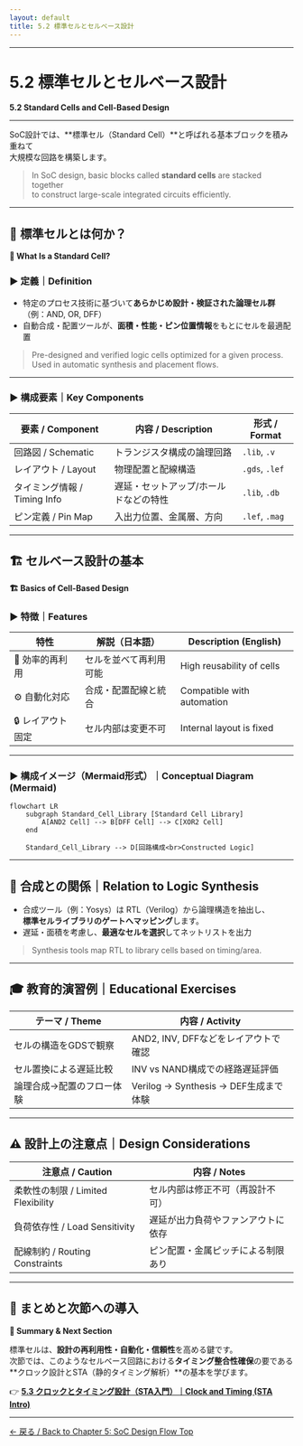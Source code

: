 ```yaml
---
layout: default
title: 5.2 標準セルとセルベース設計
---
```


---

# 5.2 標準セルとセルベース設計  
**5.2 Standard Cells and Cell-Based Design**

---

SoC設計では、**標準セル（Standard Cell）**と呼ばれる基本ブロックを積み重ねて  
大規模な回路を構築します。

> In SoC design, basic blocks called **standard cells** are stacked together  
> to construct large-scale integrated circuits efficiently.

---

## 🧩 標準セルとは何か？  
**🧩 What Is a Standard Cell?**

### ▶ 定義｜Definition

- 特定のプロセス技術に基づいて**あらかじめ設計・検証された論理セル群**（例：AND, OR, DFF）
- 自動合成・配置ツールが、**面積・性能・ピン位置情報**をもとにセルを最適配置

> Pre-designed and verified logic cells optimized for a given process.  
> Used in automatic synthesis and placement flows.

---

### ▶ 構成要素｜Key Components

| 要素 / Component     | 内容 / Description                             | 形式 / Format          |
|----------------------|-----------------------------------------------|------------------------|
| 回路図 / Schematic    | トランジスタ構成の論理回路                     | `.lib`, `.v`           |
| レイアウト / Layout   | 物理配置と配線構造                             | `.gds`, `.lef`         |
| タイミング情報 / Timing Info | 遅延・セットアップ/ホールドなどの特性 | `.lib`, `.db`          |
| ピン定義 / Pin Map    | 入出力位置、金属層、方向                       | `.lef`, `.mag`         |

---

## 🏗️ セルベース設計の基本  
**🏗️ Basics of Cell-Based Design**

### ▶ 特徴｜Features

| 特性 | 解説（日本語） | Description (English) |
|------|----------------|------------------------|
| 🔁 効率的再利用 | セルを並べて再利用可能 | High reusability of cells |
| ⚙ 自動化対応 | 合成・配置配線と統合 | Compatible with automation |
| 🔒 レイアウト固定 | セル内部は変更不可     | Internal layout is fixed  |

---

### ▶ 構成イメージ（Mermaid形式）｜Conceptual Diagram (Mermaid)

```mermaid
flowchart LR
    subgraph Standard_Cell_Library [Standard Cell Library]
        A[AND2 Cell] --> B[DFF Cell] --> C[XOR2 Cell]
    end

    Standard_Cell_Library --> D[回路構成<br>Constructed Logic]
```

---

## 🔧 合成との関係｜Relation to Logic Synthesis

- 合成ツール（例：Yosys）は RTL（Verilog）から論理構造を抽出し、  
  **標準セルライブラリのゲートへマッピング**します。
- 遅延・面積を考慮し、**最適なセルを選択**してネットリストを出力

> Synthesis tools map RTL to library cells based on timing/area.

---

## 🎓 教育的演習例｜Educational Exercises

| テーマ / Theme                   | 内容 / Activity                                           |
|----------------------------------|------------------------------------------------------------|
| セルの構造をGDSで観察 | AND2, INV, DFFなどをレイアウトで確認 |
| セル置換による遅延比較 | INV vs NAND構成での経路遅延評価 |
| 論理合成→配置のフロー体験 | Verilog → Synthesis → DEF生成まで体験 |

---

## ⚠️ 設計上の注意点｜Design Considerations

| 注意点 / Caution            | 内容 / Notes |
|-----------------------------|--------------|
| 柔軟性の制限 / Limited Flexibility | セル内部は修正不可（再設計不可） |
| 負荷依存性 / Load Sensitivity      | 遅延が出力負荷やファンアウトに依存 |
| 配線制約 / Routing Constraints     | ピン配置・金属ピッチによる制限あり |

---

## 📘 まとめと次節への導入  
**📘 Summary & Next Section**

標準セルは、**設計の再利用性・自動化・信頼性**を高める鍵です。  
次節では、このようなセルベース回路における**タイミング整合性確保**の要である  
**クロック設計とSTA（静的タイミング解析）**の基本を学びます。

👉 [**5.3 クロックとタイミング設計（STA入門）｜Clock and Timing (STA Intro)**](5.3_clock_and_sta.md)

---

[← 戻る / Back to Chapter 5: SoC Design Flow Top](./README.md)
